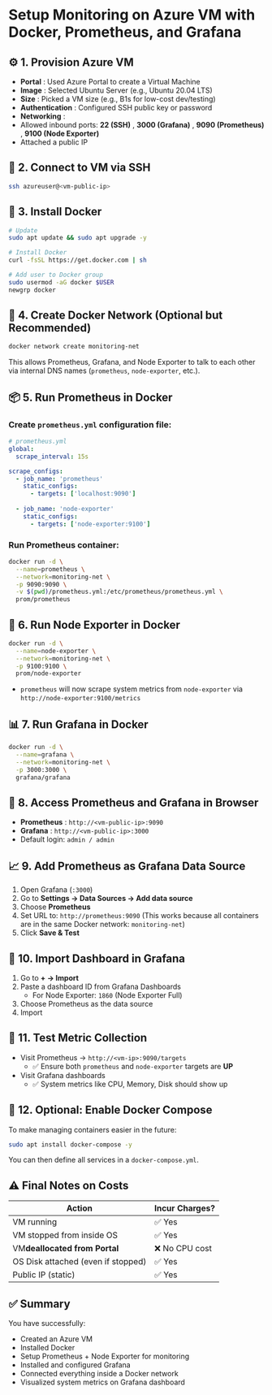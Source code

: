 # Setup Monitoring on Azure VM with Docker, Prometheus, and Grafana

## ⚙️ 1. Provision Azure VM

* **Portal** : Used Azure Portal to create a Virtual Machine
* **Image** : Selected Ubuntu Server (e.g., Ubuntu 20.04 LTS)
* **Size** : Picked a VM size (e.g., B1s for low-cost dev/testing)
* **Authentication** : Configured SSH public key or password
* **Networking** :
* Allowed inbound ports:  **22 (SSH)** ,  **3000 (Grafana)** ,  **9090 (Prometheus)** , **9100 (Node Exporter)**
* Attached a public IP

## 🔐 2. Connect to VM via SSH

```bash
ssh azureuser@<vm-public-ip>
```

## 🐳 3. Install Docker

```bash
# Update
sudo apt update && sudo apt upgrade -y

# Install Docker
curl -fsSL https://get.docker.com | sh

# Add user to Docker group
sudo usermod -aG docker $USER
newgrp docker
```

## 🧱 4. Create Docker Network (Optional but Recommended)

```bash
docker network create monitoring-net
```

This allows Prometheus, Grafana, and Node Exporter to talk to each other via internal DNS names (`prometheus`, `node-exporter`, etc.).

## 📦 5. Run Prometheus in Docker

### Create `prometheus.yml` configuration file:

```yaml
# prometheus.yml
global:
  scrape_interval: 15s

scrape_configs:
  - job_name: 'prometheus'
    static_configs:
      - targets: ['localhost:9090']
  
  - job_name: 'node-exporter'
    static_configs:
      - targets: ['node-exporter:9100']
```

### Run Prometheus container:

```bash
docker run -d \
  --name=prometheus \
  --network=monitoring-net \
  -p 9090:9090 \
  -v $(pwd)/prometheus.yml:/etc/prometheus/prometheus.yml \
  prom/prometheus
```

## 🧾 6. Run Node Exporter in Docker

```bash
docker run -d \
  --name=node-exporter \
  --network=monitoring-net \
  -p 9100:9100 \
  prom/node-exporter
```

* `prometheus` will now scrape system metrics from `node-exporter` via `http://node-exporter:9100/metrics`

## 📊 7. Run Grafana in Docker

```bash
docker run -d \
  --name=grafana \
  --network=monitoring-net \
  -p 3000:3000 \
  grafana/grafana
```

## 🔑 8. Access Prometheus and Grafana in Browser

* **Prometheus** : `http://<vm-public-ip>:9090`
* **Grafana** : `http://<vm-public-ip>:3000`
* Default login: `admin / admin`

## 📈 9. Add Prometheus as Grafana Data Source

1. Open Grafana (`:3000`)
2. Go to **Settings → Data Sources → Add data source**
3. Choose **Prometheus**
4. Set URL to: `http://prometheus:9090`
   (This works because all containers are in the same Docker network: `monitoring-net`)
5. Click **Save & Test**

## 📂 10. Import Dashboard in Grafana

1. Go to **+ → Import**
2. Paste a dashboard ID from Grafana Dashboards
   * For Node Exporter: `1860` (Node Exporter Full)
3. Choose Prometheus as the data source
4. Import

## 🔎 11. Test Metric Collection

* Visit Prometheus → `http://<vm-ip>:9090/targets`
  * ✅ Ensure both `prometheus` and `node-exporter` targets are **UP**
* Visit Grafana dashboards
  * ✅ System metrics like CPU, Memory, Disk should show up

## 🧹 12. Optional: Enable Docker Compose

To make managing containers easier in the future:

```bash
sudo apt install docker-compose -y
```

You can then define all services in a `docker-compose.yml`.

## ⚠️ Final Notes on Costs

| Action                              | Incur Charges? |
| ----------------------------------- | -------------- |
| VM running                          | ✅ Yes         |
| VM stopped from inside OS           | ✅ Yes         |
| VM**deallocated from Portal** | ❌ No CPU cost |
| OS Disk attached (even if stopped)  | ✅ Yes         |
| Public IP (static)                  | ✅ Yes         |

## ✅ Summary

You have successfully:

* Created an Azure VM
* Installed Docker
* Setup Prometheus + Node Exporter for monitoring
* Installed and configured Grafana
* Connected everything inside a Docker network
* Visualized system metrics on Grafana dashboard

